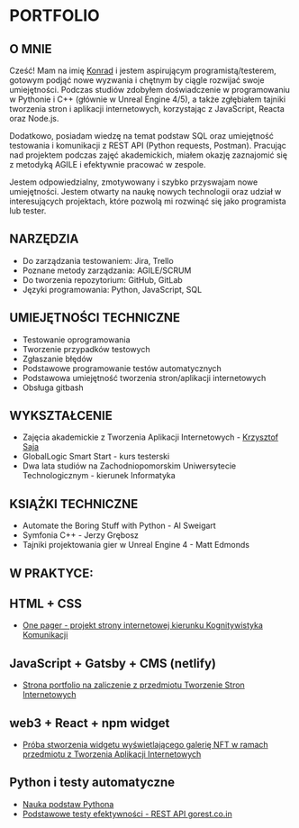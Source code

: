 # PORTFOLIO
## O MNIE
Cześć! Mam na imię [Konrad](https://www.linkedin.com/in/konrad-zuzaniuk-919a91237/) i jestem aspirującym programistą/testerem, gotowym podjąć nowe wyzwania i chętnym by ciągle rozwijać swoje umiejętności. Podczas studiów zdobyłem doświadczenie w programowaniu w Pythonie i C++ (głównie w Unreal Engine 4/5), a także zgłębiałem tajniki tworzenia stron i aplikacji internetowych, korzystając z JavaScript, Reacta oraz Node.js.

Dodatkowo, posiadam wiedzę na temat podstaw SQL oraz umiejętność testowania i komunikacji z REST API (Python requests, Postman). Pracując nad projektem podczas zajęć akademickich, miałem okazję zaznajomić się z metodyką AGILE i efektywnie pracować w zespole.

Jestem odpowiedzialny, zmotywowany i szybko przyswajam nowe umiejętności. Jestem otwarty na naukę nowych technologii oraz udział w interesujących projektach, które pozwolą mi rozwinąć się jako programista lub tester.

## NARZĘDZIA
* Do zarządzania testowaniem: Jira, Trello
* Poznane metody zarządzania: AGILE/SCRUM
* Do tworzenia repozytorium: GitHub, GitLab
* Języki programowania: Python, JavaScript, SQL
## UMIEJĘTNOŚCI TECHNICZNE
* Testowanie oprogramowania
* Tworzenie przypadków testowych
* Zgłaszanie błędów
* Podstawowe programowanie testów automatycznych
* Podstawowa umiejętność tworzenia stron/aplikacji internetowych
* Obsługa gitbash
## WYKSZTAŁCENIE
* Zajęcia akademickie z Tworzenia Aplikacji Internetowych - [Krzysztof Saja](https://www.linkedin.com/in/krzysztof-saja/?originalSubdomain=pl)
* GlobalLogic Smart Start - kurs testerski
* Dwa lata studiów na Zachodniopomorskim Uniwersytecie Technologicznym - kierunek Informatyka
## KSIĄŻKI TECHNICZNE
* Automate the Boring Stuff with Python - Al Sweigart
* Symfonia C++ - Jerzy Grębosz
* Tajniki projektowania gier w Unreal Engine 4 - Matt Edmonds
## W PRAKTYCE:
## HTML + CSS 
* [One pager - projekt strony internetowej kierunku Kognitywistyka Komunikacji](https://github.com/kzuzaniuk/Kogniweb)
## JavaScript + Gatsby + CMS (netlify)
* [Strona portfolio na zaliczenie z przedmiotu Tworzenie Stron Internetowych](https://github.com/kzuzaniuk/tworzenieStron)
## web3 + React + npm widget
* [Próba stworzenia widgetu wyświetlającego galerię NFT w ramach przedmiotu z Tworzenia Aplikacji Internetowych](https://github.com/kognitywistykakomunikacji2/NFTGallery) 
## Python i testy automatyczne
* [Nauka podstaw Pythona](https://github.com/kzuzaniuk/US_globallogic_python2)
* [Podstawowe testy efektywności - REST API gorest.co.in](https://github.com/kzuzaniuk/testyEfektywnosci)
